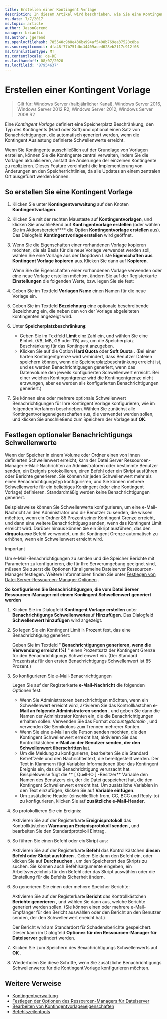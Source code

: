 ```yaml
---
title: Erstellen einer Kontingent Vorlage
description: In diesem Artikel wird beschrieben, wie Sie eine Kontingent Vorlage erstellen, um eine Speicherplatz Beschränkung zu definieren.
ms.date: 7/7/2017
ms.topic: article
author: JasonGerend
manager: brianlic
ms.author: jgerend
ms.openlocfilehash: 785540c9b8e436ba994af5408b769ea37528c8ba
ms.sourcegitcommit: dfa48f77b751dbc34409aced628eb2f17c912f08
ms.translationtype: MT
ms.contentlocale: de-DE
ms.lasthandoff: 08/07/2020
ms.locfileid: "87954637"
---
```

# <a name="create-a-quota-template"></a>Erstellen einer Kontingent Vorlage

> Gilt für: Windows Server (halbjährlicher Kanal), Windows Server 2016, Windows Server 2012 R2, Windows Server 2012, Windows Server 2008 R2

Eine *Kontingent Vorlage* definiert eine Speicherplatz Beschränkung, den Typ des Kontingents (Hard oder Soft) und optional einen Satz von Benachrichtigungen, die automatisch generiert werden, wenn die Kontingent Auslastung definierte Schwellenwerte erreicht.

Wenn Sie Kontingente ausschließlich auf der Grundlage von Vorlagen erstellen, können Sie die Kontingente zentral verwalten, indem Sie die Vorlagen aktualisieren, anstatt die Änderungen der einzelnen Kontingente zu replizieren. Dieses Feature vereinfacht die Implementierung von Änderungen an den Speicherrichtlinien, da alle Updates an einem zentralen Ort ausgeführt werden können.

## <a name="to-create-a-quota-template"></a>So erstellen Sie eine Kontingent Vorlage

1.  Klicken Sie unter **Kontingentverwaltung** auf den Knoten **Kontingentvorlagen**.

2.  Klicken Sie mit der rechten Maustaste auf **Kontingentvorlagen**, und klicken Sie anschließend auf **Kontingentvorlage erstellen** (oder wählen Sie im Aktionsbereich**** die Option **Kontingentvorlage erstellen** aus). Das Dialogfeld **Kontingentvorlage erstellen** wird geöffnet.

3.  Wenn Sie die Eigenschaften einer vorhandenen Vorlage kopieren möchten, die als Basis für die neue Vorlage verwendet werden soll, wählen Sie eine Vorlage aus der Dropdown Liste **Eigenschaften aus Kontingent Vorlage kopieren** aus. Klicken Sie dann auf **Kopieren**.

    Wenn Sie die Eigenschaften einer vorhandenen Vorlage verwenden oder eine neue Vorlage erstellen möchten, ändern Sie auf der Registerkarte **Einstellungen** die folgenden Werte, bzw. legen Sie sie fest:

4.  Geben Sie im Textfeld **Vorlagen Name** einen Namen für die neue Vorlage ein.

5.  Geben Sie im Textfeld **Bezeichnung** eine optionale beschreibende Bezeichnung ein, die neben den von der Vorlage abgeleiteten kontingenten angezeigt wird.

6.  Unter **Speicherplatzbeschränkung**:

    -   Geben Sie im Textfeld **Limit** eine Zahl ein, und wählen Sie eine Einheit (KB, MB, GB oder TB) aus, um die Speicherplatz Beschränkung für das Kontingent anzugeben.
    -   Klicken Sie auf die Option **Hard Quota** oder **Soft Quota** . (Bei einer harten Kontingentgrenze wird verhindert, dass Benutzer Dateien speichern können, wenn die Speicherplatzbeschränkung erreicht ist, und es werden Benachrichtigungen generiert, wenn das Datenvolume den jeweils konfigurierten Schwellenwert erreicht. Bei einer weichen Kontingentgrenze wird die Kontingentgrenze nicht erzwungen, aber es werden alle konfigurierten Benachrichtigungen generiert.)

7.  Sie können eine oder mehrere optionale Schwellenwert Benachrichtigungen für Ihre Kontingent Vorlage konfigurieren, wie im folgenden Verfahren beschrieben. Wählen Sie zunächst alle Kontingentvorlageneigenschaften aus, die verwendet werden sollen, und klicken Sie anschließend zum Speichern der Vorlage auf **OK**.

## <a name="setting-optional-notification-thresholds"></a>Festlegen optionaler Benachrichtigungs Schwellenwerte

Wenn der Speicher in einem Volume oder Ordner einen von Ihnen definierten Schwellenwert erreicht, kann der Datei Server Ressourcen-Manager e-Mail-Nachrichten an Administratoren oder bestimmte Benutzer senden, ein Ereignis protokollieren, einen Befehl oder ein Skript ausführen oder Berichte generieren. Sie können für jeden Schwellenwert mehr als einen Benachrichtigungstyp konfigurieren, und Sie können mehrere Schwellenwerte für ein beliebiges Kontingent (oder eine Kontingent Vorlage) definieren. Standardmäßig werden keine Benachrichtigungen generiert.

Beispielsweise können Sie Schwellenwerte konfigurieren, um eine e-Mail-Nachricht an den Administrator und die Benutzer zu senden, die wissen möchten, wenn ein Ordner 85 Prozent seiner Kontingent Grenze erreicht, und dann eine weitere Benachrichtigung senden, wenn das Kontingent Limit erreicht wird. Darüber hinaus können Sie ein Skript ausführen, das den **dirquota.exe** Befehl verwendet, um die Kontingent Grenze automatisch zu erhöhen, wenn ein Schwellenwert erreicht wird.

> [!Important]
> Um e-Mail-Benachrichtigungen zu senden und die Speicher Berichte mit Parametern zu konfigurieren, die für Ihre Serverumgebung geeignet sind, müssen Sie zuerst die Optionen für allgemeine Dateiserver Ressourcen-Manager festlegen. Weitere Informationen finden Sie unter [Festlegen von Datei Server-Ressourcen-Manager Optionen](setting-file-server-resource-manager-options.md) .

**So konfigurieren Sie Benachrichtigungen, die vom Datei Server Ressourcen-Manager mit einem Kontingent Schwellenwert generiert werden**

1. Klicken Sie im Dialogfeld **Kontingent Vorlage erstellen** unter **Benachrichtigungs Schwellenwerte**auf **Hinzufügen**. Das Dialogfeld **Schwellenwert hinzufügen** wird angezeigt.

2. So legen Sie ein Kontingent Limit in Prozent fest, das eine Benachrichtigung generiert:

   Geben Sie im Textfeld " **Benachrichtigungen generieren, wenn die Verwendung erreicht (%)** " einen Prozentsatz der Kontingent Grenze für den Benachrichtigungs Schwellenwert ein. (Der Standard Prozentsatz für den ersten Benachrichtigungs Schwellenwert ist 85 Prozent.)

3. So konfigurieren Sie e-Mail-Benachrichtigungen

   Legen Sie auf der Registerkarte **e-Mail-Nachricht** die folgenden Optionen fest:

   - Wenn Sie Administratoren benachrichtigen möchten, wenn ein Schwellenwert erreicht wird, aktivieren Sie das Kontrollkästchen **e-Mail an folgende Administratoren senden** , und geben Sie dann die Namen der Administrator Konten ein, die die Benachrichtigungen erhalten sollen. Verwenden Sie das Format <em>account@domain</em> , und verwenden Sie Semikolons zum Trennen mehrerer Konten.
   - Wenn Sie eine e-Mail an die Person senden möchten, die den Kontingent Schwellenwert erreicht hat, aktivieren Sie das Kontrollkästchen **e-Mail an den Benutzer senden, der den Schwellenwert überschritten** hat.
   - Um die Meldung zu konfigurieren, bearbeiten Sie die Standard Betreffzeile und den Nachrichtentext, die bereitgestellt werden. Der Text in Klammern fügt Variablen Informationen über das Kontingent Ereignis ein, das die Benachrichtigung verursacht hat. Beispielsweise fügt die ** \[ Quell-IO \] -Besitzer** Variable den Namen des Benutzers ein, der die Datei gespeichert hat, die den Kontingent Schwellenwert erreicht hat. Um zusätzliche Variablen in den Text einzufügen, klicken Sie auf **Variable einfügen**.
   - Um zusätzliche Header (einschließlich from, CC, BCC und Reply-to) zu konfigurieren, klicken Sie auf **zusätzliche e-Mail-Header**.

4. So protokollieren Sie ein Ereignis:

   Aktivieren Sie auf der Registerkarte **Ereignisprotokoll** das Kontrollkästchen **Warnung an Ereignisprotokoll senden** , und bearbeiten Sie den Standardprotokoll Eintrag.

5. So führen Sie einen Befehl oder ein Skript aus:

   Aktivieren Sie auf der Registerkarte **Befehl** das Kontrollkästchen **diesen Befehl oder Skript ausführen** . Geben Sie dann den Befehl ein, oder klicken Sie auf **Durchsuchen** , um den Speicherort des Skripts zu suchen. Sie können auch Befehlsargumente eingeben, ein Arbeitsverzeichnis für den Befehl oder das Skript auswählen oder die Einstellung für die Befehls Sicherheit ändern.

6. So generieren Sie einen oder mehrere Speicher Berichte:

   Aktivieren Sie auf der Registerkarte **Bericht** das Kontrollkästchen **Berichte generieren** , und wählen Sie dann aus, welche Berichte generiert werden sollen. (Sie können einen oder mehrere e-Mail-Empfänger für den Bericht auswählen oder den Bericht an den Benutzer senden, der den Schwellenwert erreicht hat.)

   Der Bericht wird am Standardort für Schadensberichte gespeichert. Dieser kann im Dialogfeld **Optionen für den Ressourcen-Manager für Dateiserver** geändert werden.

7. Klicken Sie zum Speichern des Benachrichtigungs Schwellenwerts auf **OK** .

8. Wiederholen Sie diese Schritte, wenn Sie zusätzliche Benachrichtigungs Schwellenwerte für die Kontingent Vorlage konfigurieren möchten.

## <a name="additional-references"></a>Weitere Verweise

-   [Kontingentverwaltung](quota-management.md)
-    [Festlegen der Optionen des Ressourcen-Managers für Dateiserver](setting-file-server-resource-manager-options.md)
-   [Bearbeiten von Kontingentvorlageneigenschaften](edit-quota-template-properties.md)
-   [Befehlszeilentools](command-line-tools.md)


